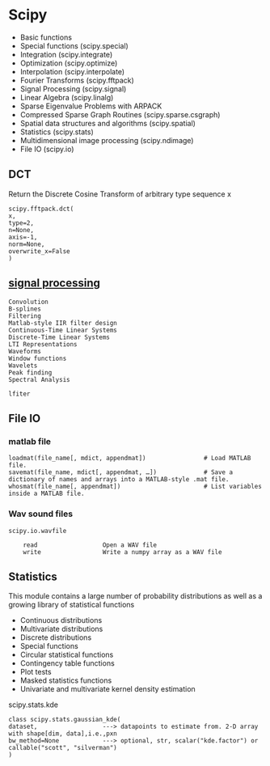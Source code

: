 # Scipy

- Basic functions
- Special functions (scipy.special)
- Integration (scipy.integrate)
- Optimization (scipy.optimize)
- Interpolation (scipy.interpolate)
- Fourier Transforms (scipy.fftpack)
- Signal Processing (scipy.signal)
- Linear Algebra (scipy.linalg)
- Sparse Eigenvalue Problems with ARPACK
- Compressed Sparse Graph Routines (scipy.sparse.csgraph)
- Spatial data structures and algorithms (scipy.spatial)
- Statistics (scipy.stats)
- Multidimensional image processing (scipy.ndimage)
- File IO (scipy.io)

## DCT
Return the Discrete Cosine Transform of arbitrary type sequence x
```
scipy.fftpack.dct(
x, 
type=2, 
n=None, 
axis=-1, 
norm=None, 
overwrite_x=False
)
```


## [signal processing](https://docs.scipy.org/doc/scipy/reference/signal.html)
```
Convolution
B-splines
Filtering
Matlab-style IIR filter design
Continuous-Time Linear Systems
Discrete-Time Linear Systems
LTI Representations
Waveforms
Window functions
Wavelets
Peak finding
Spectral Analysis
```

```
lfiter
```




## File IO
### matlab file
```
loadmat(file_name[, mdict, appendmat])                # Load MATLAB file.
savemat(file_name, mdict[, appendmat, …])             # Save a dictionary of names and arrays into a MATLAB-style .mat file.
whosmat(file_name[, appendmat])                       # List variables inside a MATLAB file.
```
### Wav sound files 
```
scipy.io.wavfile

    read                  Open a WAV file
    write                 Write a numpy array as a WAV file
```




## Statistics
This module contains a large number of probability distributions as well as a growing library of statistical functions
- Continuous distributions
- Multivariate distributions
- Discrete distributions
- Special functions
- Circular statistical functions
- Contingency table functions
- Plot tests
- Masked statistics functions
- Univariate and multivariate kernel density estimation

scipy.stats.kde
```
class scipy.stats.gaussian_kde(
dataset,                  ---> datapoints to estimate from. 2-D array with shape[dim, data],i.e.,pxn
bw_method=None            ---> optional, str, scalar("kde.factor") or callable("scott", "silverman")
)
```

